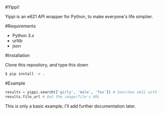#Yippi!  

Yippi is an e621 API wrapper for Python, to make everyone's life simplier.

#Requirements
+ Python 3.x
+ urllib
+ json

#Installation

Clone this repository, and type this down

```bash
$ pip install -e .
``` 

#Example

```python
results = yippi.search(['girly', 'male', 'fox']) # Searches e621 with "girly male fox" as query
results.file_url # Get the image/file's URL
``` 
This is only a basic example, I'll add further documentation later.

